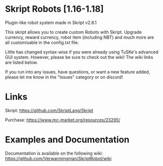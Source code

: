 # Skript Robots [1.16-1.18]
Plugin-like robot system made in Skript v2.6.1

This skript allows you to create custom Robots with Skript. Upgrade currency, reward currency, robot item (including NBT) and much more are all customisable in the config.txt file.

Little has changed syntax-wise if you were already using TuSKe's advanced GUI system. However, please be sure to check out the wiki! The wiki links are listed below.

If you run into any issues, have questions, or want a new feature added, please let me know in the "Issues" category or on discord!

# Links
Skript: https://github.com/SkriptLang/Skript

Purchase: https://www.mc-market.org/resources/23295/

# Examples and Documentation
Documentation is available on the following wiki: https://github.com/Verwarmingman/SkriptRobot/wiki
